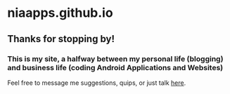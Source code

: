 
# niaapps.github.io
<h2>Thanks for stopping by!</h2>
<h3> This is my site, a halfway between my personal life (blogging) and business life (coding Android Applications and Websites)</h3>
<p>Feel free to message me suggestions, quips, or just talk <a href="https://niaapps.github.io/contact.html">here</a>.
</p>

